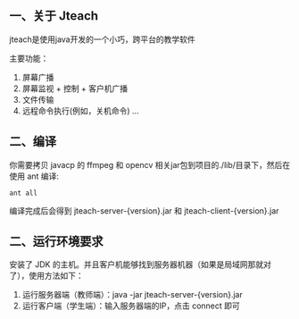 ## 一、关于 Jteach
jteach是使用java开发的一个小巧，跨平台的教学软件

主要功能：

1. 屏幕广播
2. 屏幕监视 + 控制 + 客户机广播
3. 文件传输
4. 远程命令执行(例如，关机命令)
...


## 二、编译

你需要拷贝 javacp 的 ffmpeg 和 opencv 相关jar包到项目的./lib/目录下，然后在使用 ant 编译:
```
ant all
```
编译完成后会得到 jteach-server-{version}.jar 和 jteach-client-{version}.jar


## 二、运行环境要求

安装了 JDK 的主机。并且客户机能够找到服务器机器（如果是局域网那就对了），使用方法如下：

1. 运行服务器端（教师端）：java -jar jteach-server-{version}.jar
2. 运行客户端（学生端）：输入服务器端的IP，点击 connect 即可
